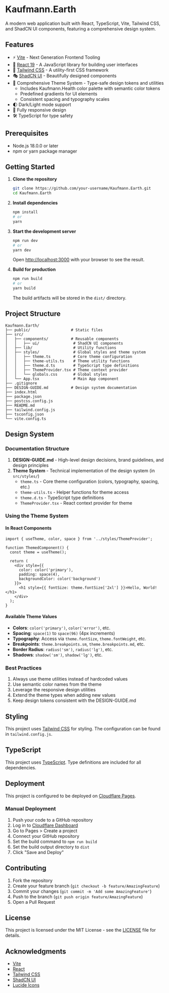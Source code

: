 # Kaufmann.Earth

A modern web application built with React, TypeScript, Vite, Tailwind CSS, and ShadCN UI components, featuring a comprehensive design system.

## Features

- ⚡️ [Vite](https://vitejs.dev/) - Next Generation Frontend Tooling
- 🚀 [React 19](https://react.dev/) - A JavaScript library for building user interfaces
- 🎨 [Tailwind CSS](https://tailwindcss.com/) - A utility-first CSS framework
- 🎭 [ShadCN UI](https://ui.shadcn.com/) - Beautifully designed components
- 🎨 Comprehensive Theme System - Type-safe design tokens and utilities
  - Includes Kaufmann.Health color palette with semantic color tokens
  - Predefined gradients for UI elements
  - Consistent spacing and typography scales
- 🌓 Dark/Light mode support
- 📱 Fully responsive design
- 🛠 TypeScript for type safety

## Prerequisites

- Node.js 18.0.0 or later
- npm or yarn package manager

## Getting Started

1. **Clone the repository**

   ```bash
   git clone https://github.com/your-username/Kaufmann.Earth.git
   cd Kaufmann.Earth
   ```

2. **Install dependencies**

   ```bash
   npm install
   # or
   yarn
   ```

3. **Start the development server**

   ```bash
   npm run dev
   # or
   yarn dev
   ```

   Open [http://localhost:3000](http://localhost:3000) with your browser to see the result.

4. **Build for production**

   ```bash
   npm run build
   # or
   yarn build
   ```

   The build artifacts will be stored in the `dist/` directory.

## Project Structure

```
Kaufmann.Earth/
├── public/                  # Static files
├── src/
│   ├── components/          # Reusable components
│   │   ├── ui/               # ShadCN UI components
│   ├── lib/                  # Utility functions
│   ├── styles/               # Global styles and theme system
│   │   ├── theme.ts          # Core theme configuration
│   │   ├── theme-utils.ts    # Theme utility functions
│   │   ├── theme.d.ts        # TypeScript type definitions
│   │   ├── ThemeProvider.tsx # Theme context provider
│   │   └── globals.css       # Global styles
│   └── App.tsx               # Main App component
├── .gitignore
├── DESIGN-GUIDE.md          # Design system documentation
├── index.html
├── package.json
├── postcss.config.js
├── README.md
├── tailwind.config.js
├── tsconfig.json
└── vite.config.ts
```

## Design System

### Documentation Structure

1. **DESIGN-GUIDE.md** - High-level design decisions, brand guidelines, and design principles
2. **Theme System** - Technical implementation of the design system (in `src/styles/`)
   - `theme.ts` - Core theme configuration (colors, typography, spacing, etc.)
   - `theme-utils.ts` - Helper functions for theme access
   - `theme.d.ts` - TypeScript type definitions
   - `ThemeProvider.tsx` - React context provider for theme

### Using the Theme System

#### In React Components

```tsx
import { useTheme, color, space } from '../styles/ThemeProvider';

function ThemedComponent() {
  const theme = useTheme();
  
  return (
    <div style={{ 
      color: color('primary'),
      padding: space(4),
      backgroundColor: color('background')
    }}>
      <h1 style={{ fontSize: theme.fontSize['2xl'] }}>Hello, World!</h1>
    </div>
  );
}
```

#### Available Theme Values

- **Colors**: `color('primary')`, `color('error')`, etc.
- **Spacing**: `space(1)` to `space(96)` (4px increments)
- **Typography**: Access via `theme.fontSize`, `theme.fontWeight`, etc.
- **Breakpoints**: `theme.breakpoints.sm`, `theme.breakpoints.md`, etc.
- **Border Radius**: `radius('sm')`, `radius('lg')`, etc.
- **Shadows**: `shadow('sm')`, `shadow('lg')`, etc.

### Best Practices

1. Always use theme utilities instead of hardcoded values
2. Use semantic color names from the theme
3. Leverage the responsive design utilities
4. Extend the theme types when adding new values
5. Keep design tokens consistent with the DESIGN-GUIDE.md

## Styling

This project uses [Tailwind CSS](https://tailwindcss.com/) for styling. The configuration can be found in `tailwind.config.js`.

## TypeScript

This project uses [TypeScript](https://www.typescriptlang.org/). Type definitions are included for all dependencies.

## Deployment

This project is configured to be deployed on [Cloudflare Pages](https://pages.cloudflare.com/).

### Manual Deployment

1. Push your code to a GitHub repository
2. Log in to [Cloudflare Dashboard](https://dash.cloudflare.com/)
3. Go to Pages > Create a project
4. Connect your GitHub repository
5. Set the build command to `npm run build`
6. Set the build output directory to `dist`
7. Click "Save and Deploy"

## Contributing

1. Fork the repository
2. Create your feature branch (`git checkout -b feature/AmazingFeature`)
3. Commit your changes (`git commit -m 'Add some AmazingFeature'`)
4. Push to the branch (`git push origin feature/AmazingFeature`)
5. Open a Pull Request

## License

This project is licensed under the MIT License - see the [LICENSE](LICENSE) file for details.

## Acknowledgments

- [Vite](https://vitejs.dev/)
- [React](https://react.dev/)
- [Tailwind CSS](https://tailwindcss.com/)
- [ShadCN UI](https://ui.shadcn.com/)
- [Lucide Icons](https://lucide.dev/)
